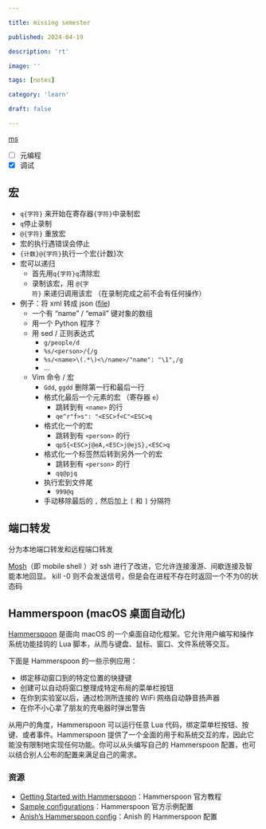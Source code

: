 ```yaml
---

title: missing semester

published: 2024-04-19

description: 'rt'

image: ''

tags: [notes]

category: 'learn'

draft: false 

---
```


[ms](https://missing-semester-cn.github.io/)

- [ ] 元编程
- [x] 调试

## 宏

- `q{字符}` 来开始在寄存器`{字符}`中录制宏
- `q`停止录制
- `@{字符}` 重放宏
- 宏的执行遇错误会停止
- `{计数}@{字符}`执行一个宏{计数}次
- 宏可以递归
    - 首先用`q{字符}q`清除宏
    - 录制该宏，用 `@{字符}` 来递归调用该宏
    （在录制完成之前不会有任何操作）
- 例子：将 xml 转成 json ([file](https://missing-semester-cn.github.io/2020/files/example-data.xml))
    - 一个有 “name” / “email” 键对象的数组
    - 用一个 Python 程序？
    - 用 sed / 正则表达式
        - `g/people/d`
        - `%s/<person>/{/g`
        - `%s/<name>\(.*\)<\/name>/"name": "\1",/g`
        - …
    - Vim 命令 / 宏
        - `Gdd`, `ggdd` 删除第一行和最后一行
        - 格式化最后一个元素的宏 （寄存器 `e`）
            - 跳转到有 `<name>` 的行
            - `qe^r"f>s": "<ESC>f<C"<ESC>q`
        - 格式化一个的宏
            - 跳转到有 `<person>` 的行
            - `qpS{<ESC>j@eA,<ESC>j@ejS},<ESC>q`
        - 格式化一个标签然后转到另外一个的宏
            - 跳转到有 `<person>` 的行
            - `qq@pjq`
        - 执行宏到文件尾
            - `999@q`
        - 手动移除最后的 `,` 然后加上 `[` 和 `]` 分隔符

## 端口转发

分为本地端口转发和远程端口转发

[Mosh](https://mosh.org/)（即 mobile shell ）对 ssh 进行了改进，它允许连接漫游、间歇连接及智能本地回显。
kill -0 则不会发送信号，但是会在进程不存在时返回一个不为0的状态码



## **Hammerspoon (macOS 桌面自动化)**

[Hammerspoon](https://www.hammerspoon.org/) 是面向 macOS 的一个桌面自动化框架。它允许用户编写和操作系统功能挂钩的 Lua 脚本，从而与键盘、鼠标、窗口、文件系统等交互。

下面是 Hammerspoon 的一些示例应用：

- 绑定移动窗口到的特定位置的快捷键
- 创建可以自动将窗口整理成特定布局的菜单栏按钮
- 在你到实验室以后，通过检测所连接的 WiFi 网络自动静音扬声器
- 在你不小心拿了朋友的充电器时弹出警告

从用户的角度，Hammerspoon 可以运行任意 Lua 代码，绑定菜单栏按钮、按键、或者事件。Hammerspoon 提供了一个全面的用于和系统交互的库，因此它能没有限制地实现任何功能。你可以从头编写自己的 Hammerspoon 配置，也可以结合别人公布的配置来满足自己的需求。

### **资源**

- [Getting Started with Hammerspoon](https://www.hammerspoon.org/go/)：Hammerspoon 官方教程
- [Sample configurations](https://github.com/Hammerspoon/hammerspoon/wiki/Sample-Configurations)：Hammerspoon 官方示例配置
- [Anish’s Hammerspoon config](https://github.com/anishathalye/dotfiles-local/tree/mac/hammerspoon)：Anish 的 Hammerspoon 配置